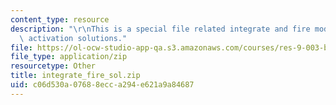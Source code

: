 ```yaml
---
content_type: resource
description: "\r\nThis is a special file related integrate and fire model of neural\
  \ activation solutions."
file: https://ol-ocw-studio-app-qa.s3.amazonaws.com/courses/res-9-003-brains-minds-and-machines-summer-course-summer-2015/c06d530a07688ecca294e621a9a84687_integrate_fire_sol.zip
file_type: application/zip
resourcetype: Other
title: integrate_fire_sol.zip
uid: c06d530a-0768-8ecc-a294-e621a9a84687
---
```


